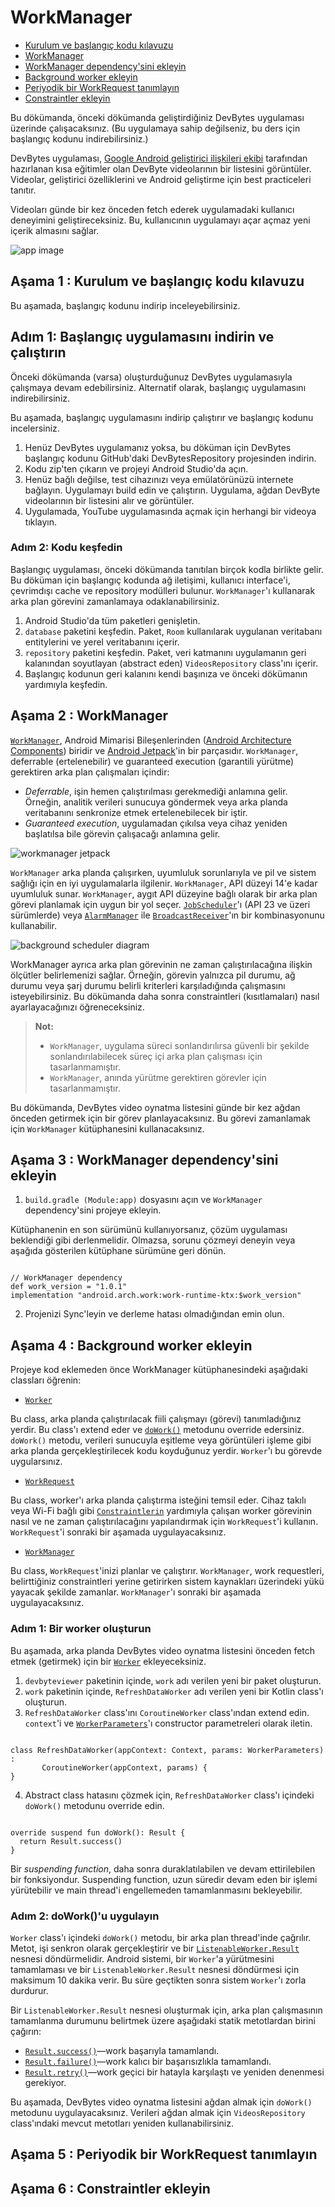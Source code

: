 # <a name="1"></a>WorkManager
- [Kurulum ve başlangıç kodu kılavuzu](#a)
- [WorkManager](#b)
- [WorkManager dependency'sini ekleyin](#c)
- [Background worker ekleyin](#d)
- [Periyodik bir WorkRequest tanımlayın](#e)
- [Constraintler ekleyin](#f)

Bu dökümanda, önceki dökümanda geliştirdiğiniz DevBytes uygulaması üzerinde çalışacaksınız. (Bu uygulamaya sahip değilseniz, bu ders için başlangıç kodunu indirebilirsiniz.)

DevBytes uygulaması, [Google Android geliştirici ilişkileri ekibi](https://www.youtube.com/channel/UCVHFbqXqoYvEWM1Ddxl0QDg) tarafından hazırlanan kısa eğitimler olan DevByte videolarının bir listesini görüntüler. Videolar, geliştirici özelliklerini ve Android geliştirme için best practiceleri tanıtır.

Videoları günde bir kez önceden fetch ederek uygulamadaki kullanıcı deneyimini geliştireceksiniz. Bu, kullanıcının uygulamayı açar açmaz yeni içerik almasını sağlar.

![app image](https://developer.android.com/codelabs/kotlin-android-training-work-manager/img/30ee74d946a2f6ca.png)

## <a name="a"></a>Aşama 1 : Kurulum ve başlangıç kodu kılavuzu

Bu aşamada, başlangıç kodunu indirip inceleyebilirsiniz.

## Adım 1: Başlangıç uygulamasını indirin ve çalıştırın

Önceki dökümanda (varsa) oluşturduğunuz DevBytes uygulamasıyla çalışmaya devam edebilirsiniz. Alternatif olarak, başlangıç uygulamasını indirebilirsiniz.

Bu aşamada, başlangıç uygulamasını indirip çalıştırır ve başlangıç kodunu incelersiniz.

1. Henüz DevBytes uygulamanız yoksa, bu döküman için DevBytes başlangıç kodunu GitHub'daki DevBytesRepository projesinden indirin.
2. Kodu zip'ten çıkarın ve projeyi Android Studio'da açın.
3. Henüz bağlı değilse, test cihazınızı veya emülatörünüzü internete bağlayın. Uygulamayı build edin ve çalıştırın. Uygulama, ağdan DevByte videolarının bir listesini alır ve görüntüler.
4. Uygulamada, YouTube uygulamasında açmak için herhangi bir videoya tıklayın.

### Adım 2: Kodu keşfedin

Başlangıç uygulaması, önceki dökümanda tanıtılan birçok kodla birlikte gelir. Bu döküman için başlangıç kodunda ağ iletişimi, kullanıcı interface'i, çevrimdışı cache ve repository modülleri bulunur. `WorkManager`'ı kullanarak arka plan görevini zamanlamaya odaklanabilirsiniz.

1. Android Studio'da tüm paketleri genişletin.
2. `database` paketini keşfedin. Paket, `Room` kullanılarak uygulanan veritabanı entitylerini ve yerel veritabanını içerir.
3. `repository` paketini keşfedin. Paket, veri katmanını uygulamanın geri kalanından soyutlayan (abstract eden) `VideosRepository` class'ını içerir.
4. Başlangıç kodunun geri kalanını kendi başınıza ve önceki dökümanın yardımıyla keşfedin.

## <a name="b"></a>Aşama 2 : WorkManager

[`WorkManager`](https://developer.android.com/arch/work), Android Mimarisi Bileşenlerinden ([Android Architecture Components](https://developer.android.com/topic/libraries/architecture/)) biridir ve [Android Jetpack](http://d.android.com/jetpack)'in bir parçasıdır. `WorkManager`, deferrable (ertelenebilir) ve guaranteed execution (garantili yürütme) gerektiren arka plan çalışmaları içindir:

- _Deferrable_, işin hemen çalıştırılması gerekmediği anlamına gelir. Örneğin, analitik verileri sunucuya göndermek veya arka planda veritabanını senkronize etmek ertelenebilecek bir iştir.
- _Guaranteed execution_, uygulamadan çıkılsa veya cihaz yeniden başlatılsa bile görevin çalışacağı anlamına gelir.

![workmanager jetpack](https://developer.android.com/codelabs/kotlin-android-training-work-manager/img/4b9d878415255637.png)

`WorkManager` arka planda çalışırken, uyumluluk sorunlarıyla ve pil ve sistem sağlığı için en iyi uygulamalarla ilgilenir. `WorkManager`, API düzeyi 14'e kadar uyumluluk sunar. `WorkManager`, aygıt API düzeyine bağlı olarak bir arka plan görevi planlamak için uygun bir yol seçer. [`JobScheduler`](https://developer.android.com/reference/android/app/job/JobScheduler)'ı (API 23 ve üzeri sürümlerde) veya [`AlarmManager`](https://developer.android.com/reference/android/app/AlarmManager) ile [`BroadcastReceiver`](https://developer.android.com/reference/android/app/BroadcastReceiver)'ın bir kombinasyonunu kullanabilir.

![background scheduler diagram](https://developer.android.com/codelabs/kotlin-android-training-work-manager/img/e04f53ac665e07c9.png)

WorkManager ayrıca arka plan görevinin ne zaman çalıştırılacağına ilişkin ölçütler belirlemenizi sağlar. Örneğin, görevin yalnızca pil durumu, ağ durumu veya şarj durumu belirli kriterleri karşıladığında çalışmasını isteyebilirsiniz. Bu dökümanda daha sonra constraintleri (kısıtlamaları) nasıl ayarlayacağınızı öğreneceksiniz.

>**Not:** 
> - `WorkManager`, uygulama süreci sonlandırılırsa güvenli bir şekilde sonlandırılabilecek süreç içi arka plan çalışması için tasarlanmamıştır.
> - `WorkManager`, anında yürütme gerektiren görevler için tasarlanmamıştır.

Bu dökümanda, DevBytes video oynatma listesini günde bir kez ağdan önceden getirmek için bir görev planlayacaksınız. Bu görevi zamanlamak için `WorkManager` kütüphanesini kullanacaksınız.

## <a name="c"></a>Aşama 3 : WorkManager dependency'sini ekleyin

1. `build.gradle (Module:app)` dosyasını açın ve `WorkManager` dependency'sini projeye ekleyin.

Kütüphanenin en son sürümünü kullanıyorsanız, çözüm uygulaması beklendiği gibi derlenmelidir. Olmazsa, sorunu çözmeyi deneyin veya aşağıda gösterilen kütüphane sürümüne geri dönün.

```

// WorkManager dependency
def work_version = "1.0.1"
implementation "android.arch.work:work-runtime-ktx:$work_version"

```

2. Projenizi Sync'leyin ve derleme hatası olmadığından emin olun.

## <a name="d"></a>Aşama 4 : Background worker ekleyin

Projeye kod eklemeden önce WorkManager kütüphanesindeki aşağıdaki classları öğrenin:

- [`Worker`](https://developer.android.com/reference/androidx/work/Worker.html)

Bu class, arka planda çalıştırılacak fiili çalışmayı (görevi) tanımladığınız yerdir. Bu class'ı extend eder ve [`doWork()`](https://developer.android.com/reference/androidx/work/Worker.html#doWork()) metodunu override edersiniz. `doWork()` metodu, verileri sunucuyla eşitleme veya görüntüleri işleme gibi arka planda gerçekleştirilecek kodu koyduğunuz yerdir. `Worker`'ı bu görevde uygularsınız.
- [`WorkRequest`](https://developer.android.com/reference/androidx/work/WorkRequest.html)

Bu class, worker'ı arka planda çalıştırma isteğini temsil eder. Cihaz takılı veya Wi-Fi bağlı gibi [`Constraintlerin`](https://developer.android.com/reference/androidx/work/Constraints.html) yardımıyla çalışan worker görevinin nasıl ve ne zaman çalıştırılacağını yapılandırmak için `WorkRequest`'i kullanın. `WorkRequest`'i sonraki bir aşamada uygulayacaksınız.
- [`WorkManager`](https://developer.android.com/reference/androidx/work/WorkManager.html)

Bu class, `WorkRequest`'inizi planlar ve çalıştırır. `WorkManager`, work requestleri, belirttiğiniz constraintleri yerine getirirken sistem kaynakları üzerindeki yükü yayacak şekilde zamanlar. `WorkManager`'ı sonraki bir aşamada uygulayacaksınız.

### Adım 1: Bir worker oluşturun

Bu aşamada, arka planda DevBytes video oynatma listesini önceden fetch etmek (getirmek) için bir [`Worker`](https://developer.android.com/reference/androidx/work/Worker) ekleyeceksiniz.

1. `devbyteviewer` paketinin içinde, `work` adı verilen yeni bir paket oluşturun.
2. `work` paketinin içinde, `RefreshDataWorker` adı verilen yeni bir Kotlin class'ı oluşturun.
3. `RefreshDataWorker` class'ını `CoroutineWorker` class'ından extend edin. `context`'i ve [`WorkerParameters`](https://developer.android.com/reference/androidx/work/WorkerParameters.html)'ı constructor parametreleri olarak iletin.

```

class RefreshDataWorker(appContext: Context, params: WorkerParameters) :
       CoroutineWorker(appContext, params) {
}

```

4. Abstract class hatasını çözmek için, `RefreshDataWorker` class'ı içindeki `doWork()` metodunu override edin.

```

override suspend fun doWork(): Result {
  return Result.success()
}

```

Bir _suspending function_, daha sonra duraklatılabilen ve devam ettirilebilen bir fonksiyondur. Suspending function, uzun süredir devam eden bir işlemi yürütebilir ve main thread'i engellemeden tamamlanmasını bekleyebilir.

### Adım 2: doWork()'u uygulayın

`Worker` class'ı içindeki `doWork()` metodu, bir arka plan thread'inde çağrılır. Metot, işi senkron olarak gerçekleştirir ve bir [`ListenableWorker.Result`](https://developer.android.com/reference/androidx/work/ListenableWorker.Result.html) nesnesi döndürmelidir. Android sistemi, bir `Worker`'a yürütmesini tamamlaması ve bir `ListenableWorker.Result` nesnesi döndürmesi için maksimum 10 dakika verir. Bu süre geçtikten sonra sistem `Worker`'ı zorla durdurur.

Bir `ListenableWorker.Result` nesnesi oluşturmak için, arka plan çalışmasının tamamlanma durumunu belirtmek üzere aşağıdaki statik metotlardan birini çağırın:

- [`Result.success()`](https://developer.android.com/reference/androidx/work/ListenableWorker.Result.html#success())—work başarıyla tamamlandı.
- [`Result.failure()`](https://developer.android.com/reference/androidx/work/ListenableWorker.Result.html#failure())—work kalıcı bir başarısızlıkla tamamlandı.
- [`Result.retry()`](https://developer.android.com/reference/androidx/work/ListenableWorker.Result.html#retry())—work geçici bir hatayla karşılaştı ve yeniden denenmesi gerekiyor.

Bu aşamada, DevBytes video oynatma listesini ağdan almak için `doWork()` metodunu uygulayacaksınız. Verileri ağdan almak için `VideosRepository` class'ındaki mevcut metotları yeniden kullanabilirsiniz.















## <a name="e"></a>Aşama 5 : Periyodik bir WorkRequest tanımlayın
## <a name="f"></a>Aşama 6 : Constraintler ekleyin
